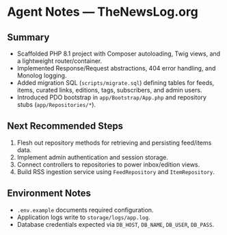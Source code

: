 # Agent Notes — TheNewsLog.org

## Summary

- Scaffolded PHP 8.1 project with Composer autoloading, Twig views, and a lightweight router/container.
- Implemented Response/Request abstractions, 404 error handling, and Monolog logging.
- Added migration SQL (`scripts/migrate.sql`) defining tables for feeds, items, curated links, editions, tags, subscribers, and admin users.
- Introduced PDO bootstrap in `app/Bootstrap/App.php` and repository stubs (`app/Repositories/*`).

## Next Recommended Steps

1. Flesh out repository methods for retrieving and persisting feed/items data.
2. Implement admin authentication and session storage.
3. Connect controllers to repositories to power inbox/edition views.
4. Build RSS ingestion service using `FeedRepository` and `ItemRepository`.

## Environment Notes

- `.env.example` documents required configuration.
- Application logs write to `storage/logs/app.log`.
- Database credentials expected via `DB_HOST`, `DB_NAME`, `DB_USER`, `DB_PASS`.

